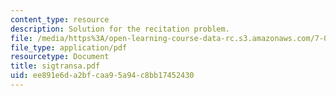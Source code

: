 ```yaml
---
content_type: resource
description: Solution for the recitation problem.
file: /media/https%3A/open-learning-course-data-rc.s3.amazonaws.com/7-012-introduction-to-biology-fall-2004/ee891e6da2bfcaa95a94c8bb17452430_sigtransa.pdf
file_type: application/pdf
resourcetype: Document
title: sigtransa.pdf
uid: ee891e6d-a2bf-caa9-5a94-c8bb17452430
---
```

